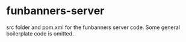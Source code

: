 # funbanners-server
src folder and pom.xml for the funbanners server code. Some general boilerplate code is omitted. 
